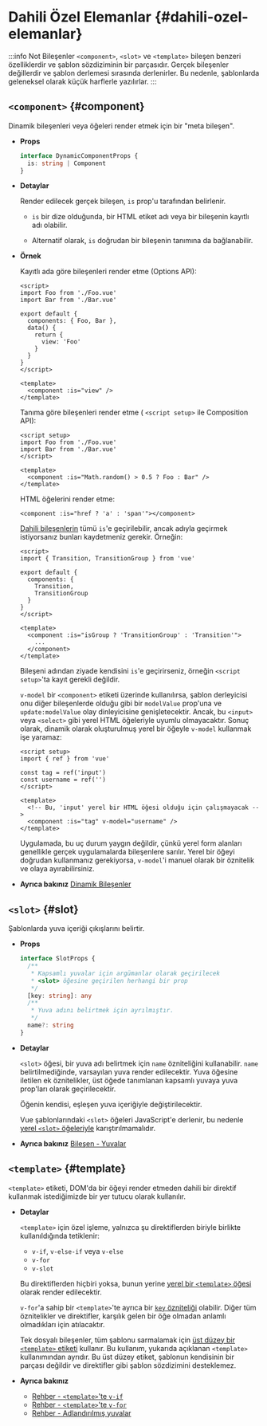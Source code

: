 # Dahili Özel Elemanlar {#dahili-ozel-elemanlar}

:::info Not Bileşenler
`<component>`, `<slot>` ve `<template>` bileşen benzeri özelliklerdir ve şablon sözdiziminin bir parçasıdır. Gerçek bileşenler değillerdir ve şablon derlemesi sırasında derlenirler. Bu nedenle, şablonlarda geleneksel olarak küçük harflerle yazılırlar.
:::

## `<component>` {#component}

Dinamik bileşenleri veya öğeleri render etmek için bir "meta bileşen".

- **Props**

  ```ts
  interface DynamicComponentProps {
    is: string | Component
  }
  ```

- **Detaylar**

  Render edilecek gerçek bileşen, `is` prop'u tarafından belirlenir.

  - `is` bir dize olduğunda, bir HTML etiket adı veya bir bileşenin kayıtlı adı olabilir.

  - Alternatif olarak, `is` doğrudan bir bileşenin tanımına da bağlanabilir.

- **Örnek**

  Kayıtlı ada göre bileşenleri render etme (Options API):

  ```vue
  <script>
  import Foo from './Foo.vue'
  import Bar from './Bar.vue'

  export default {
    components: { Foo, Bar },
    data() {
      return {
        view: 'Foo'
      }
    }
  }
  </script>

  <template>
    <component :is="view" />
  </template>
  ```

  Tanıma göre bileşenleri render etme ( `<script setup>` ile Composition API):

  ```vue
  <script setup>
  import Foo from './Foo.vue'
  import Bar from './Bar.vue'
  </script>

  <template>
    <component :is="Math.random() > 0.5 ? Foo : Bar" />
  </template>
  ```

  HTML öğelerini render etme:

  ```vue-html
  <component :is="href ? 'a' : 'span'"></component>
  ```

  [Dahili bileşenlerin](./built-in-components) tümü `is`'e geçirilebilir, ancak adıyla geçirmek istiyorsanız bunları kaydetmeniz gerekir. Örneğin:

  ```vue
  <script>
  import { Transition, TransitionGroup } from 'vue'

  export default {
    components: {
      Transition,
      TransitionGroup
    }
  }
  </script>

  <template>
    <component :is="isGroup ? 'TransitionGroup' : 'Transition'">
      ...
    </component>
  </template>
  ```

  Bileşeni adından ziyade kendisini `is`'e geçirirseniz, örneğin `<script setup>`'ta kayıt gerekli değildir.

  `v-model` bir `<component>` etiketi üzerinde kullanılırsa, şablon derleyicisi onu diğer bileşenlerde olduğu gibi bir `modelValue` prop'una ve `update:modelValue` olay dinleyicisine genişletecektir. Ancak, bu `<input>` veya `<select>` gibi yerel HTML öğeleriyle uyumlu olmayacaktır. Sonuç olarak, dinamik olarak oluşturulmuş yerel bir öğeyle `v-model` kullanmak işe yaramaz:

  ```vue
  <script setup>
  import { ref } from 'vue'

  const tag = ref('input')
  const username = ref('')
  </script>

  <template>
    <!-- Bu, 'input' yerel bir HTML öğesi olduğu için çalışmayacak -->
    <component :is="tag" v-model="username" />
  </template>
  ```

  Uygulamada, bu uç durum yaygın değildir, çünkü yerel form alanları genellikle gerçek uygulamalarda bileşenlere sarılır. Yerel bir öğeyi doğrudan kullanmanız gerekiyorsa, `v-model`'i manuel olarak bir öznitelik ve olaya ayırabilirsiniz.

- **Ayrıca bakınız** [Dinamik Bileşenler](/guide/essentials/component-basics#dynamic-components)

## `<slot>` {#slot}

Şablonlarda yuva içeriği çıkışlarını belirtir.

- **Props**

  ```ts
  interface SlotProps {
    /**
     * Kapsamlı yuvalar için argümanlar olarak geçirilecek
     * <slot> öğesine geçirilen herhangi bir prop
     */
    [key: string]: any
    /**
     * Yuva adını belirtmek için ayrılmıştır.
     */
    name?: string
  }
  ```

- **Detaylar**

  `<slot>` öğesi, bir yuva adı belirtmek için `name` özniteliğini kullanabilir. `name` belirtilmediğinde, varsayılan yuva render edilecektir. Yuva öğesine iletilen ek öznitelikler, üst öğede tanımlanan kapsamlı yuvaya yuva prop'ları olarak geçirilecektir.

  Öğenin kendisi, eşleşen yuva içeriğiyle değiştirilecektir.

  Vue şablonlarındaki `<slot>` öğeleri JavaScript'e derlenir, bu nedenle [yerel `<slot>` öğeleriyle](https://developer.mozilla.org/en-US/docs/Web/HTML/Element/slot) karıştırılmamalıdır.

- **Ayrıca bakınız** [Bileşen - Yuvalar](/guide/components/slots)

## `<template>` {#template}

`<template>` etiketi, DOM'da bir öğeyi render etmeden dahili bir direktif kullanmak istediğimizde bir yer tutucu olarak kullanılır.

- **Detaylar**

  `<template>` için özel işleme, yalnızca şu direktiflerden biriyle birlikte kullanıldığında tetiklenir:

  - `v-if`, `v-else-if` veya `v-else`
  - `v-for`
  - `v-slot`

  Bu direktiflerden hiçbiri yoksa, bunun yerine [yerel bir `<template>` öğesi](https://developer.mozilla.org/en-US/docs/Web/HTML/Element/template) olarak render edilecektir.

  `v-for`'a sahip bir `<template>`'te ayrıca bir [`key` özniteliği](/api/built-in-special-attributes#key) olabilir. Diğer tüm öznitelikler ve direktifler, karşılık gelen bir öğe olmadan anlamlı olmadıkları için atılacaktır.

  Tek dosyalı bileşenler, tüm şablonu sarmalamak için [üst düzey bir `<template>` etiketi](/api/sfc-spec#language-blocks) kullanır. Bu kullanım, yukarıda açıklanan `<template>` kullanımından ayrıdır. Bu üst düzey etiket, şablonun kendisinin bir parçası değildir ve direktifler gibi şablon sözdizimini desteklemez.

- **Ayrıca bakınız**
  - [Rehber - `<template>`'te `v-if`](/guide/essentials/conditional#v-if-on-template)
  - [Rehber - `<template>`'te `v-for`](/guide/essentials/list#v-for-on-template)
  - [Rehber - Adlandırılmış yuvalar](/guide/components/slots#named-slots)
